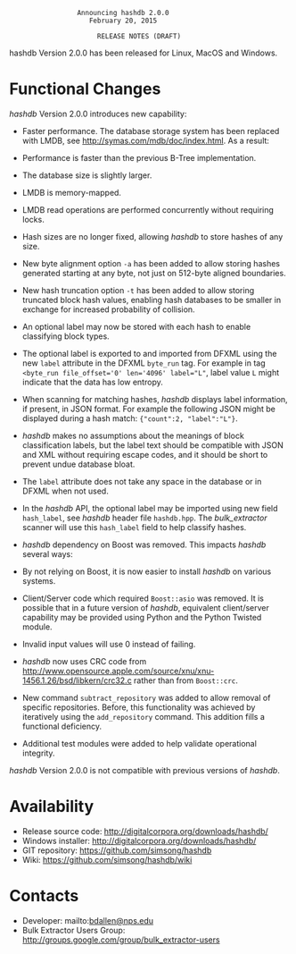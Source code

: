                      Announcing hashdb 2.0.0
                        February 20, 2015

                          RELEASE NOTES (DRAFT)

hashdb Version 2.0.0 has been released for Linux, MacOS and Windows.

# Functional Changes
_hashdb_ Version 2.0.0 introduces new capability:

* Faster performance.  The database storage system has been replaced with LMDB, see http://symas.com/mdb/doc/index.html.  As a result:
 * Performance is faster than the previous B-Tree implementation.
 * The database size is slightly larger.
 * LMDB is memory-mapped.
 * LMDB read operations are performed concurrently without requiring locks.
 * Hash sizes are no longer fixed, allowing _hashdb_ to store hashes of any size.

* New byte alignment option `-a` has been added to allow storing hashes generated starting at any byte, not just on 512-byte aligned boundaries.

* New hash truncation option `-t` has been added to allow storing truncated block hash values, enabling hash databases to be smaller in exchange for increased probability of collision.

* An optional label may now be stored with each hash to enable classifying block types.
 * The optional label is exported to and imported from DFXML using the new `label` attribute in the DFXML `byte_run` tag.  For example in tag `<byte_run file_offset='0' len='4096' label="L"`, label value `L` might indicate that the data has low entropy.
 * When scanning for matching hashes, _hashdb_ displays label information, if present, in JSON format.  For example the following JSON might be displayed during a hash match: `{"count":2, "label":"L"}`.
 * _hashdb_ makes no assumptions about the meanings of block classification labels, but the label text should be compatible with JSON and XML without requiring escape codes, and it should be short to prevent undue database bloat.
 * The `label` attribute does not take any space in the database or in DFXML when not used.
 * In the _hashdb_ API, the optional label may be imported using new field `hash_label`, see _hashdb_ header file `hashdb.hpp`.  The _bulk\_extractor_ scanner will use this `hash_label` field to help classify hashes.

* _hashdb_ dependency on Boost was removed.  This impacts _hashdb_ several ways:
 * By not relying on Boost, it is now easier to install _hashdb_ on various systems.
 * Client/Server code which required `Boost::asio` was removed.
It is possible that in a future version of _hashdb_, equivalent client/server capability may be provided using Python and the Python Twisted module.
 * Invalid input values will use 0 instead of failing.
 * _hashdb_ now uses CRC code from http://www.opensource.apple.com/source/xnu/xnu-1456.1.26/bsd/libkern/crc32.c rather than from `Boost::crc`.

* New command `subtract_repository` was added to allow removal of specific repositories.  Before, this functionality was achieved by iteratively using the `add_repository` command.  This addition fills a functional deficiency.

* Additional test modules were added to help validate operational integrity.

_hashdb_ Version 2.0.0 is not compatible with previous versions of _hashdb_.

Availability
============
* Release source code: http://digitalcorpora.org/downloads/hashdb/
* Windows installer: http://digitalcorpora.org/downloads/hashdb/
* GIT repository: https://github.com/simsong/hashdb
* Wiki: https://github.com/simsong/hashdb/wiki

Contacts
========
* Developer: mailto:bdallen@nps.edu
* Bulk Extractor Users Group: http://groups.google.com/group/bulk_extractor-users
